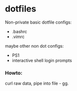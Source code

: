 # dotfiles

Non-private basic dotfile configs: 

- .bashrc
- .vimrc

maybe other non dot configs:

- PS1
- interactive shell login prompts 

### Howto:

curl raw data, pipe into file - gg.
